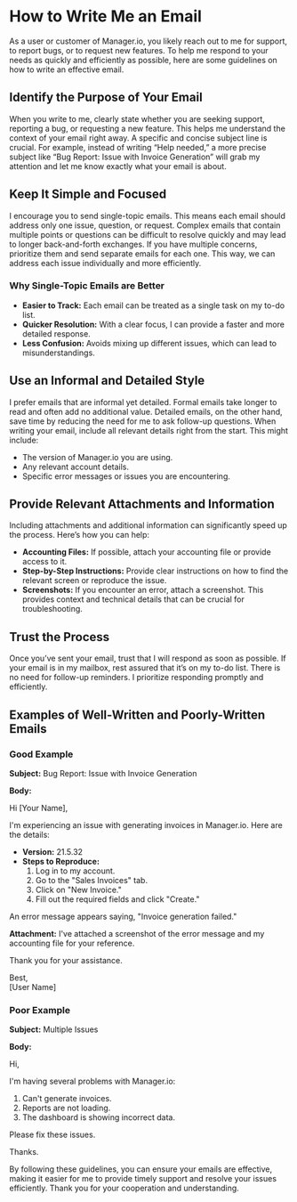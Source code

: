 # How to Write Me an Email

As a user or customer of Manager.io, you likely reach out to me for support, to report bugs, or to request new features. To help me respond to your needs as quickly and efficiently as possible, here are some guidelines on how to write an effective email.

## Identify the Purpose of Your Email

When you write to me, clearly state whether you are seeking support, reporting a bug, or requesting a new feature. This helps me understand the context of your email right away. A specific and concise subject line is crucial. For example, instead of writing “Help needed,” a more precise subject like “Bug Report: Issue with Invoice Generation” will grab my attention and let me know exactly what your email is about.

## Keep It Simple and Focused

I encourage you to send single-topic emails. This means each email should address only one issue, question, or request. Complex emails that contain multiple points or questions can be difficult to resolve quickly and may lead to longer back-and-forth exchanges. If you have multiple concerns, prioritize them and send separate emails for each one. This way, we can address each issue individually and more efficiently.

### Why Single-Topic Emails are Better

- **Easier to Track:** Each email can be treated as a single task on my to-do list.
- **Quicker Resolution:** With a clear focus, I can provide a faster and more detailed response.
- **Less Confusion:** Avoids mixing up different issues, which can lead to misunderstandings.

## Use an Informal and Detailed Style

I prefer emails that are informal yet detailed. Formal emails take longer to read and often add no additional value. Detailed emails, on the other hand, save time by reducing the need for me to ask follow-up questions. When writing your email, include all relevant details right from the start. This might include:

- The version of Manager.io you are using.
- Any relevant account details.
- Specific error messages or issues you are encountering.

## Provide Relevant Attachments and Information

Including attachments and additional information can significantly speed up the process. Here’s how you can help:

- **Accounting Files:** If possible, attach your accounting file or provide access to it.
- **Step-by-Step Instructions:** Provide clear instructions on how to find the relevant screen or reproduce the issue.
- **Screenshots:** If you encounter an error, attach a screenshot. This provides context and technical details that can be crucial for troubleshooting.

## Trust the Process

Once you’ve sent your email, trust that I will respond as soon as possible. If your email is in my mailbox, rest assured that it’s on my to-do list. There is no need for follow-up reminders. I prioritize responding promptly and efficiently.

## Examples of Well-Written and Poorly-Written Emails

### Good Example

**Subject:** Bug Report: Issue with Invoice Generation

**Body:**

Hi [Your Name],

I'm experiencing an issue with generating invoices in Manager.io. Here are the details:

- **Version:** 21.5.32
- **Steps to Reproduce:**
  1. Log in to my account.
  2. Go to the "Sales Invoices" tab.
  3. Click on "New Invoice."
  4. Fill out the required fields and click "Create."

An error message appears saying, "Invoice generation failed."

**Attachment:** I've attached a screenshot of the error message and my accounting file for your reference.

Thank you for your assistance.

Best,  
[User Name]

### Poor Example

**Subject:** Multiple Issues

**Body:**

Hi,

I'm having several problems with Manager.io:

1. Can't generate invoices.
2. Reports are not loading.
3. The dashboard is showing incorrect data.

Please fix these issues.

Thanks.

By following these guidelines, you can ensure your emails are effective, making it easier for me to provide timely support and resolve your issues efficiently. Thank you for your cooperation and understanding.

